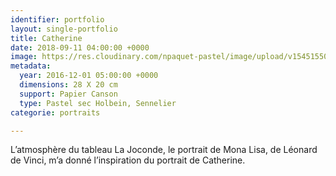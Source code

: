 ```yaml
---
identifier: portfolio
layout: single-portfolio
title: Catherine
date: 2018-09-11 04:00:00 +0000
image: https://res.cloudinary.com/npaquet-pastel/image/upload/v1545155097/Catherine-20-X-28-cm-pastel-moyenne-2016-1.jpg
metadata:
  year: 2016-12-01 05:00:00 +0000
  dimensions: 28 X 20 cm
  support: Papier Canson
  type: Pastel sec Holbein, Sennelier
categorie: portraits

---
```

L’atmosphère du tableau La Joconde, le portrait de Mona Lisa, de Léonard de Vinci, m’a donné l’inspiration du portrait de Catherine.